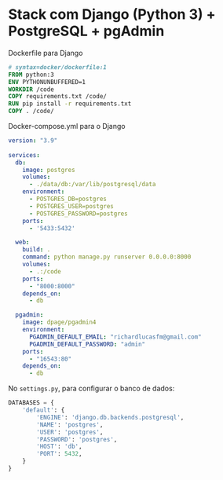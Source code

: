 # Stack com Django (Python 3) + PostgreSQL + pgAdmin

Dockerfile para Django

```Dockerfile
# syntax=docker/dockerfile:1
FROM python:3
ENV PYTHONUNBUFFERED=1
WORKDIR /code
COPY requirements.txt /code/
RUN pip install -r requirements.txt
COPY . /code/
```

Docker-compose.yml para o Django
```yml
version: "3.9"
   
services:
  db:
    image: postgres
    volumes:
      - ./data/db:/var/lib/postgresql/data
    environment:
      - POSTGRES_DB=postgres
      - POSTGRES_USER=postgres
      - POSTGRES_PASSWORD=postgres
    ports:
      - '5433:5432'

  web:
    build: .
    command: python manage.py runserver 0.0.0.0:8000
    volumes:
      - .:/code
    ports:
      - "8000:8000"
    depends_on:
      - db

  pgadmin:
    image: dpage/pgadmin4
    environment:
      PGADMIN_DEFAULT_EMAIL: "richardlucasfm@gmail.com"
      PGADMIN_DEFAULT_PASSWORD: "admin"
    ports:
      - "16543:80"
    depends_on:
      - db


```

No ```settings.py```, para configurar o banco de dados:
```python
DATABASES = {
    'default': {
        'ENGINE': 'django.db.backends.postgresql',
        'NAME': 'postgres',
        'USER': 'postgres',
        'PASSWORD': 'postgres',
        'HOST': 'db',
        'PORT': 5432,
    }
}
```
